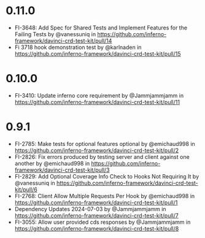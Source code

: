 # 0.11.0
* FI-3648: Add Spec for Shared Tests and Implement Features for the Failing Tests by @vanessuniq in https://github.com/inferno-framework/davinci-crd-test-kit/pull/14
* Fi 3718 hook demonstration test by @karlnaden in https://github.com/inferno-framework/davinci-crd-test-kit/pull/15

# 0.10.0
* FI-3410: Update inferno core requirement by @Jammjammjamm in https://github.com/inferno-framework/davinci-crd-test-kit/pull/11

# 0.9.1
* FI-2785: Make tests for optional features optional by @emichaud998 in https://github.com/inferno-framework/davinci-crd-test-kit/pull/2
* FI-2826: Fix errors produced by testing server and client against one another by @emichaud998 in https://github.com/inferno-framework/davinci-crd-test-kit/pull/3
* FI-2829: Add Optional Coverage Info Check to Hooks Not Requiring It by @vanessuniq in https://github.com/inferno-framework/davinci-crd-test-kit/pull/6
* FI-2768: Client Allow Multiple Requests Per Hook by @emichaud998 in https://github.com/inferno-framework/davinci-crd-test-kit/pull/1
* Dependency Updates 2024-07-03 by @Jammjammjamm in https://github.com/inferno-framework/davinci-crd-test-kit/pull/7
* FI-3055: Allow user provided cds responses by @Jammjammjamm in https://github.com/inferno-framework/davinci-crd-test-kit/pull/8
